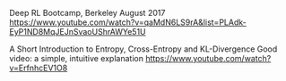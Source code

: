 Deep RL Bootcamp, Berkeley August 2017
https://www.youtube.com/watch?v=qaMdN6LS9rA&list=PLAdk-EyP1ND8MqJEJnSvaoUShrAWYe51U

A Short Introduction to Entropy, Cross-Entropy and KL-Divergence
Good video: a simple, intuitive explanation
https://www.youtube.com/watch?v=ErfnhcEV1O8